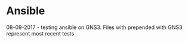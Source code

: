 # Ansible
08-09-2017 - testing ansible on GNS3.
Files with prepended with GNS3 represent most recent tests
